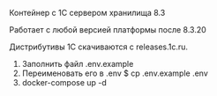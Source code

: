 Контейнер с 1С сервером хранилища 8.3

Работает с любой версией платформы после 8.3.20

Дистрибутивы 1С скачиваются с releases.1c.ru. 

1. Заполнить файл .env.example
2. Переименовать его в .env
    $ cp .env.example .env
3. docker-compose up -d